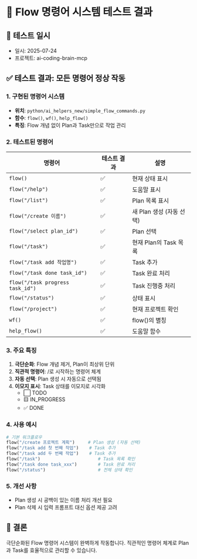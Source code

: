 # 🧪 Flow 명령어 시스템 테스트 결과

## 📅 테스트 일시
- 일시: 2025-07-24
- 프로젝트: ai-coding-brain-mcp

## ✅ 테스트 결과: 모든 명령어 정상 작동

### 1. 구현된 명령어 시스템
- **위치**: `python/ai_helpers_new/simple_flow_commands.py`
- **함수**: `flow()`, `wf()`, `help_flow()`
- **특징**: Flow 개념 없이 Plan과 Task만으로 작업 관리

### 2. 테스트된 명령어
| 명령어 | 테스트 결과 | 설명 |
|--------|------------|------|
| `flow()` | ✅ | 현재 상태 표시 |
| `flow("/help")` | ✅ | 도움말 표시 |
| `flow("/list")` | ✅ | Plan 목록 표시 |
| `flow("/create 이름")` | ✅ | 새 Plan 생성 (자동 선택) |
| `flow("/select plan_id")` | ✅ | Plan 선택 |
| `flow("/task")` | ✅ | 현재 Plan의 Task 목록 |
| `flow("/task add 작업명")` | ✅ | Task 추가 |
| `flow("/task done task_id")` | ✅ | Task 완료 처리 |
| `flow("/task progress task_id")` | ✅ | Task 진행중 처리 |
| `flow("/status")` | ✅ | 상태 표시 |
| `flow("/project")` | ✅ | 현재 프로젝트 확인 |
| `wf()` | ✅ | flow()의 별칭 |
| `help_flow()` | ✅ | 도움말 함수 |

### 3. 주요 특징
1. **극단순화**: Flow 개념 제거, Plan이 최상위 단위
2. **직관적 명령어**: /로 시작하는 명령어 체계
3. **자동 선택**: Plan 생성 시 자동으로 선택됨
4. **이모지 표시**: Task 상태를 이모지로 시각화
   - ⬜ TODO
   - 🟨 IN_PROGRESS  
   - ✅ DONE

### 4. 사용 예시
```python
# 기본 워크플로우
flow("/create 프로젝트 계획")     # Plan 생성 (자동 선택)
flow("/task add 첫 번째 작업")    # Task 추가
flow("/task add 두 번째 작업")    # Task 추가
flow("/task")                      # Task 목록 확인
flow("/task done task_xxx")        # Task 완료 처리
flow("/status")                    # 전체 상태 확인
```

### 5. 개선 사항
- Plan 생성 시 공백이 있는 이름 처리 개선 필요
- Plan 삭제 시 입력 프롬프트 대신 옵션 제공 고려

## 🎯 결론
극단순화된 Flow 명령어 시스템이 완벽하게 작동합니다.
직관적인 명령어 체계로 Plan과 Task를 효율적으로 관리할 수 있습니다.
